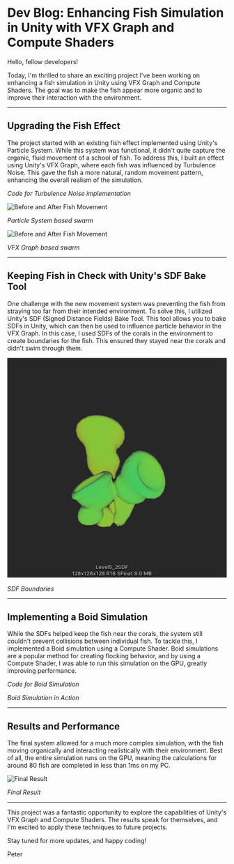 <p align="center">

#  Dev Blog: Enhancing Fish Simulation in Unity with VFX Graph and Compute Shaders 



Hello, fellow developers! 

Today, I'm thrilled to share an exciting project I've been working on
enhancing a fish simulation in Unity using VFX Graph and Compute Shaders. 
The goal was to make the fish appear more organic and to improve their interaction
with the environment.
</p>


---

##  Upgrading the Fish Effect

The project started with an existing fish effect implemented using Unity's Particle System.
While this system was functional, it didn't quite capture the organic, fluid movement 
of a school of fish. To address this, I built an effect using Unity's VFX Graph, 
where each fish was influenced by Turbulence Noise. This gave the fish a more natural, 
random movement pattern, enhancing the overall realism of the simulation.


[//]: # (![Turbulence Noise Code]&#40;/images/code-turbulence-noise.png&#41;)

*Code for Turbulence Noise implementation*

![Before and After Fish Movement](/images/ParticleSystemSwarm.gif)

*Particle System based swarm*

![Before and After Fish Movement](/images/VfxGraphSwarm.gif)

*VFX Graph based swarm*


---

##  Keeping Fish in Check with Unity's SDF Bake Tool

One challenge with the new movement system was preventing the fish from straying 
too far from their intended environment. To solve this, 
I utilized Unity's SDF (Signed Distance Fields) Bake Tool. This tool allows you 
to bake SDFs in Unity, which can then be used to influence particle behavior in
the VFX Graph. In this case, I used SDFs of the corals in the environment to create
boundaries for the fish. This ensured they stayed near the corals and didn't 
swim through them.


![SDF Boundaries](/images/CoralSDF.png)

*SDF Boundaries*


---

##  Implementing a Boid Simulation

While the SDFs helped keep the fish near the corals, the system still 
couldn't prevent collisions between individual fish. To tackle this, 
I implemented a Boid simulation using a Compute Shader. Boid simulations 
are a popular method for creating flocking behavior, and by using a Compute Shader,
I was able to run this simulation on the GPU, greatly improving performance.


[//]: # (![Boid Simulation Code]&#40;/images/code-boid-simulation.png&#41;)

*Code for Boid Simulation*

[//]: # (![Boid Simulation]&#40;/images/boid-simulation.png&#41;)

*Boid Simulation in Action*


---

##  Results and Performance

The final system allowed for a much more complex simulation, with the fish 
moving organically and interacting realistically with their environment. Best of all,
the entire simulation runs on the GPU, meaning the calculations for around 80 fish are
completed in less than 1ms on my PC.


![Final Result](/images/BoidSwarm.gif)

*Final Result*


---

This project was a fantastic opportunity to explore the capabilities
of Unity's VFX Graph and Compute Shaders. The results speak for themselves, 
and I'm excited to apply these techniques to future projects.

Stay tuned for more updates, and happy coding! 

Peter


